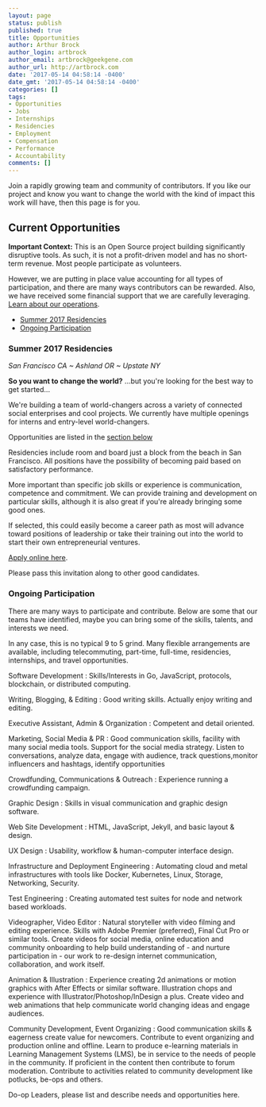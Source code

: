 ```yaml
---
layout: page
status: publish
published: true
title: Opportunities
author: Arthur Brock
author_login: artbrock
author_email: artbrock@geekgene.com
author_url: http://artbrock.com
date: '2017-05-14 04:58:14 -0400'
date_gmt: '2017-05-14 04:58:14 -0400'
categories: []
tags:
- Opportunities
- Jobs
- Internships
- Residencies
- Employment
- Compensation
- Performance
- Accountability
comments: []
---
```


<div class="col-md-8" markdown="1">

Join a rapidly growing team and community of contributors. If you like our project and know you want to change the world with the kind of impact this work will have, then this page is for you.

## Current Opportunities

**Important Context:** This is an Open Source project building significantly disruptive tools. As such, it is not a profit-driven model and has no short-term revenue. Most people participate as volunteers.

However, we are putting in place value accounting for all types of participation, and there are many ways contributors can be rewarded. Also, we have received some financial support that we are carefully leveraging. [Learn about our operations](/operations).

 * [Summer 2017 Residencies](#)
 * [Ongoing Participation](#)

### Summer 2017 Residencies

*San Francisco CA ~ Ashland OR ~ Upstate NY*

**So you want to change the world?** ...but you're looking for the best way to get started...

We're building a team of world-changers across a variety of connected social enterprises and cool projects. We currently have multiple openings for interns and entry-level world-changers.

Opportunities are listed in the [section below](#ongoing-partication)

Residencies include room and board just a block from the beach in San Francisco. All positions have the possibility of becoming paid based on satisfactory performance.

More important than specific job skills or experience is communication, competence and commitment. We can provide training and development on particular skills, although it is also great if you're already bringing some good ones.

If selected, this could easily become a career path as most will advance toward positions of leadership or take their training out into the world to start their own entrepreneurial ventures.

[Apply online here](https://docs.google.com/forms/d/e/1FAIpQLScRsdhzd1Wkfe0GA0_gfyJiuZ6bVUust5uLkZqDNeeO8G2wNg/viewform?usp=sf_link).

Please pass this invitation along to other good candidates.

### Ongoing Participation

There are many ways to participate and contribute. Below are some that our teams have identified, maybe you can bring some of the skills, talents, and interests we need.

In any case, this is no typical 9 to 5 grind. Many flexible arrangements are available, including telecommuting, part-time, full-time, residencies, internships, and travel opportunities.


Software Development
: Skills/Interests in Go, JavaScript, protocols,  blockchain, or distributed computing.


Writing, Blogging, & Editing
 : Good writing skills. Actually enjoy writing and editing.


Executive Assistant, Admin & Organization
 : Competent and detail oriented.


Marketing, Social Media & PR
 : Good communication skills, facility with many social media tools.  Support for the social media strategy. Listen to conversations, analyze data, engage with audience, track questions,monitor influencers and hashtags, identify opportunities


Crowdfunding, Communications & Outreach
  : Experience running a crowdfunding campaign.


Graphic Design
  : Skills in visual communication and graphic design software.


Web Site Development
 : HTML, JavaScript, Jekyll, and basic layout & design.


UX Design
 : Usability, workflow & human-computer interface design.


Infrastructure and Deployment Engineering
 : Automating cloud and metal infrastructures with tools like Docker, Kubernetes, Linux, Storage, Networking, Security.


 Test Engineering
  : Creating automated test suites for node and network based workloads.


Videographer, Video Editor
 : Natural storyteller with video filming and editing experience. Skills with Adobe Premier (preferred), Final Cut Pro or similar tools. Create videos for social media, online education and community onboarding to help build understanding of - and nurture participation in - our work to re-design internet communication, collaboration, and work itself.


Animation & Illustration
 : Experience creating 2d animations or motion graphics with After Effects or similar software. Illustration chops and experience with Illustrator/Photoshop/InDesign a plus. Create video and web animations that help communicate world changing ideas and engage audiences.


Community Development, Event Organizing
 : Good communication skills & eagerness create value for newcomers. Contribute to event organizing and production online and offline. Learn to produce e-learning materials in Learning Management Systems (LMS), be in service to the needs of people in the community. If proficient in the content then contribute to forum moderation. Contribute to activities related to community development like potlucks, be-ops and others.


Do-op Leaders, please list and describe needs and opportunities here.

</div>
